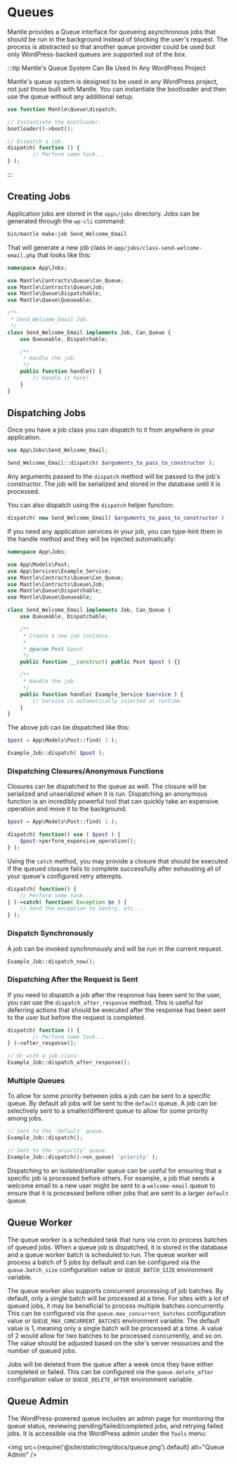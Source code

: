 # Queues

Mantle provides a Queue interface for queueing asynchronous jobs that should be
run in the background instead of blocking the user's request. The process is
abstracted so that another queue provider could be used but only
WordPress-backed queues are supported out of the box.

:::tip Mantle's Queue System Can Be Used In Any WordPress Project

Mantle's queue system is designed to be used in any WordPress project, not just
those built with Mantle. You can instantiate the bootloader and then use the
queue without any additional setup.

```php
use function Mantle\Queue\dispatch;

// Instantiate the bootloader.
bootloader()->boot();

// Dispatch a job.
dispatch( function () {
		// Perform some task...
} );
```
:::

## Creating Jobs

Application jobs are stored in the `apps/jobs` directory. Jobs can be generated
through the `wp-cli` command:

```bash
bin/mantle make:job Send_Welcome_Email
```

That will generate a new job class in `app/jobs/class-send-welcome-email.php` that
looks like this:

```php
namespace App\Jobs;

use Mantle\Contracts\Queue\Can_Queue;
use Mantle\Contracts\Queue\Job;
use Mantle\Queue\Dispatchable;
use Mantle\Queue\Queueable;

/**
 * Send_Welcome_Email Job.
 */
class Send_Welcome_Email implements Job, Can_Queue {
	use Queueable, Dispatchable;

	/**
	 * Handle the job.
	 */
	public function handle() {
		// Handle it here!
	}
}
```

## Dispatching Jobs

Once you have a job class you can dispatch to it from anywhere in your
application.

```php
use App\Jobs\Send_Welcome_Email;

Send_Welcome_Email::dispatch( $arguments_to_pass_to_constructor );
```

Any arguments passed to the `dispatch` method will be passed to the job's
constructor. The job will be serialized and stored in the database until it is
processed.

You can also dispatch using the `dispatch` helper function:

```php
dispatch( new Send_Welcome_Email( $arguments_to_pass_to_constructor ) );
```

If you need any application services in your job, you can type-hint them in the
handle method and they will be injected automatically:

```php
namespace App\Jobs;

use App\Models\Post;
use App\Services\Example_Service;
use Mantle\Contracts\Queue\Can_Queue;
use Mantle\Contracts\Queue\Job;
use Mantle\Queue\Dispatchable;
use Mantle\Queue\Queueable;

class Send_Welcome_Email implements Job, Can_Queue {
	use Queueable, Dispatchable;

	/**
	 * Create a new job instance.
	 *
	 * @param Post $post
	 */
	public function __construct( public Post $post ) {}

	/**
	 * Handle the job.
	 */
	public function handle( Example_Service $service ) {
		// Service is automatically injected at runtime.
	}
}
```

The above job can be dispatched like this:

```php
$post = App\Models\Post::find( 1 );

Example_Job::dispatch( $post );
```

### Dispatching Closures/Anonymous Functions

Closures can be dispatched to the queue as well. The closure will be serialized
and unserialized when it is run. Dispatching an anonymous function is an
incredibly powerful tool that can quickly take an expensive operation and move
it to the background.

```php
$post = App\Models\Post::find( 1 );

dispatch( function() use ( $post ) {
    $post->perform_expensive_operation();
} );
```

Using the `catch` method, you may provide a closure that should be executed if
the queued closure fails to complete successfully after exhausting all of your
queue's configured retry attempts.

```php
dispatch( function() {
    // Perform some task...
} )->catch( function( Exception $e ) {
    // Send the exception to Sentry, etc...
} );
```

### Dispatch Synchronously

A job can be invoked synchronously and will be run in the current request.

```php
Example_Job::dispatch_now();
```

### Dispatching After the Request is Sent

If you need to dispatch a job after the response has been sent to the user, you
can use the `dispatch_after_response` method. This is useful for deferring
actions that should be executed after the response has been sent to the user but
before the request is completed.

```php
dispatch( function () {
		// Perform some task...
} )->after_response();

// Or with a job class:
Example_Job::dispatch_after_response();
```

### Multiple Queues

To allow for some priority between jobs a job can be sent to a specific queue.
By default all jobs will be sent to the `default` queue. A job can be
selectively sent to a smaller/different queue to allow for some priority among
jobs.

```php
// Sent to the 'default' queue.
Example_Job::dispatch();

// Sent to the 'priority' queue.
Example_Job::dispatch()->on_queue( 'priority' );
```

Dispatching to an isolated/smaller queue can be useful for ensuring that a
specific job is processed before others. For example, a job that sends a welcome
email to a new user might be sent to a `welcome-email` queue to ensure that it
is processed before other jobs that are sent to a larger `default` queue.

## Queue Worker

The queue worker is a scheduled task that runs via cron to process batches of
queued jobs. When a queue job is dispatched, it is stored in the database and a
queue worker batch is scheduled to run. The queue worker will process a batch of
5 jobs by default and can be configured via the `queue.batch_size` configuration
value or `QUEUE_BATCH_SIZE` environment variable.

The queue worker also supports concurrent processing of job batches. By default,
only a single batch will be processed at a time. For sites with a lot of queued
jobs, it may be beneficial to process multiple batches concurrently. This can be
configured via the `queue.max_concurrent_batches` configuration value or
`QUEUE_MAX_CONCURRENT_BATCHES` environment variable. The default value is 1,
meaning only a single batch will be processed at a time. A value of 2 would
allow for two batches to be processed concurrently, and so on. The value should
be adjusted based on the site's server resources and the number of queued jobs.

Jobs will be deleted from the queue after a week once they have either completed
or failed. This can be configured via the `queue.delete_after` configuration
value or `QUEUE_DELETE_AFTER` environment variable.

## Queue Admin

The WordPress-powered queue includes an admin page for monitoring the queue
status, reviewing pending/failed/completed jobs, and retrying failed jobs. It is
accessible via the WordPress admin under the `Tools` menu:

<img src={require('@site/static/img/docs/queue.png').default} alt="Queue Admin" />